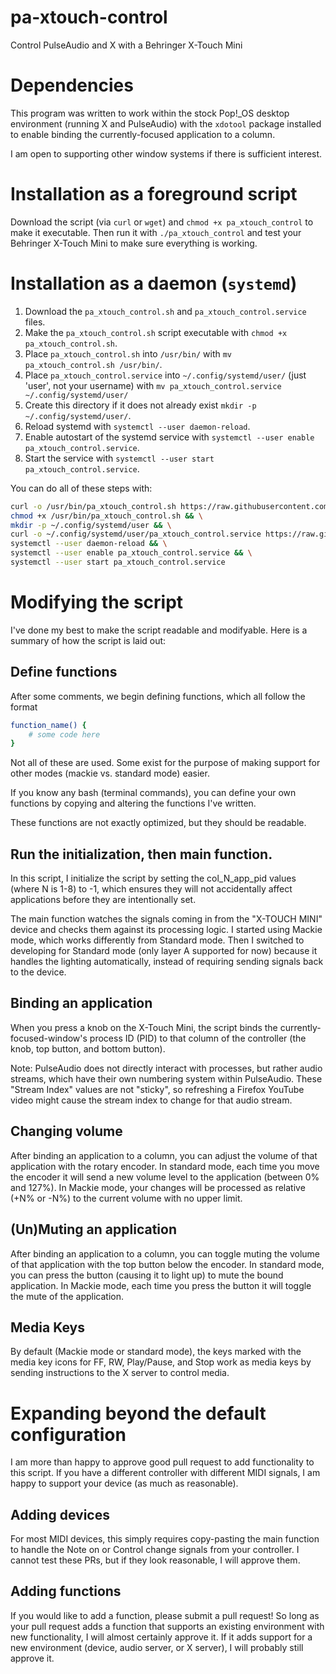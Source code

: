 # pa-xtouch-control
 Control PulseAudio and X with a Behringer X-Touch Mini
 
 # Dependencies
 This program was written to work within the stock Pop!_OS desktop environment (running X and PulseAudio) with the `xdotool` package installed to enable binding the currently-focused application to a column.  
 
I am open to supporting other window systems if there is sufficient interest.

# Installation as a foreground script

Download the script (via `curl` or `wget`) and `chmod +x pa_xtouch_control` to make it executable. Then run it with `./pa_xtouch_control` and test your Behringer X-Touch Mini to make sure everything is working.

# Installation as a daemon (`systemd`)
1. Download the `pa_xtouch_control.sh` and `pa_xtouch_control.service` files. 
2. Make the `pa_xtouch_control.sh` script executable with `chmod +x pa_xtouch_control.sh`.
3. Place `pa_xtouch_control.sh` into `/usr/bin/` with `mv pa_xtouch_control.sh /usr/bin/`.
4. Place `pa_xtouch_control.service` into `~/.config/systemd/user/` (just 'user', not your username) with `mv pa_xtouch_control.service ~/.config/systemd/user/`
5. Create this directory if it does not already exist `mkdir -p ~/.config/systemd/user/`.
6. Reload systemd with `systemctl --user daemon-reload`.
7. Enable autostart of the systemd service with `systemctl --user enable pa_xtouch_control.service`.
8. Start the service with `systemctl --user start pa_xtouch_control.service`.

You can do all of these steps with:

```bash
curl -o /usr/bin/pa_xtouch_control.sh https://raw.githubusercontent.com/Jafner/pa-xtouch-control/main/pa_xtouch_control.sh && \
chmod +x /usr/bin/pa_xtouch_control.sh && \
mkdir -p ~/.config/systemd/user && \
curl -o ~/.config/systemd/user/pa_xtouch_control.service https://raw.githubusercontent.com/Jafner/pa-xtouch-control/main/pa_xtouch_control.service && \
systemctl --user daemon-reload && \
systemctl --user enable pa_xtouch_control.service && \
systemctl --user start pa_xtouch_control.service
```

 
# Modifying the script

I've done my best to make the script readable and modifyable. Here is a summary of how the script is laid out:  

## Define functions
After some comments, we begin defining functions, which all follow the format

```bash
function_name() {
	# some code here
}
```

Not all of these are used. Some exist for the purpose of making support for other modes (mackie vs. standard mode) easier. 

If you know any bash (terminal commands), you can define your own functions by copying and altering the functions I've written. 

These functions are not exactly optimized, but they should be readable.

## Run the initialization, then main function.
In this script, I initialize the script by setting the col_N_app_pid values (where N is 1-8) to -1, which ensures they will not accidentally affect applications before they are intentionally set.

The main function watches the signals coming in from the "X-TOUCH MINI" device and checks them against its processing logic. I started using Mackie mode, which works differently from Standard mode. Then I switched to developing for Standard mode (only layer A supported for now) because it handles the lighting automatically, instead of requiring sending signals back to the device. 

## Binding an application
When you press a knob on the X-Touch Mini, the script binds the currently-focused-window's process ID (PID) to that column of the controller (the knob, top button, and bottom button). 

Note: PulseAudio does not directly interact with processes, but rather audio streams, which have their own numbering system within PulseAudio. These "Stream Index" values are not "sticky", so refreshing a Firefox YouTube video might cause the stream index to change for that audio stream.

## Changing volume
After binding an application to a column, you can adjust the volume of that application with the rotary encoder. In standard mode, each time you move the encoder it will send a new volume level to the application (between 0% and 127%). In Mackie mode, your changes will be processed as relative (+N% or -N%) to the current volume with no upper limit.
## (Un)Muting an application
After binding an application to a column, you can toggle muting the volume of that application with the top button below the encoder. In standard mode, you can press the button (causing it to light up) to mute the bound application. In Mackie mode, each time you press the button it will toggle the mute of the application. 

## Media Keys
By default (Mackie mode or standard mode), the keys marked with the media key icons for FF, RW, Play/Pause, and Stop work as media keys by sending instructions to the X server to control media.

# Expanding beyond the default configuration
I am more than happy to approve good pull request to add functionality to this script. If you have a different controller with different MIDI signals, I am happy to support your device (as much as reasonable).

## Adding devices
For most MIDI devices, this simply requires copy-pasting the main function to handle the Note on or Control change signals from your controller. I cannot test these PRs, but if they look reasonable, I will approve them.

## Adding functions
If you would like to add a function, please submit a pull request! So long as your pull request adds a function that supports an existing environment with new functionality, I will almost certainly approve it. 
If it adds support for a new environment (device, audio server, or X server), I will probably still approve it.
